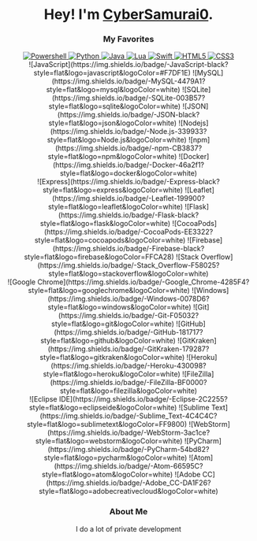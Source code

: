 <div align="center">
  
  # Hey! I'm [CyberSamurai0](https://github.com/CyberSamurai0)</a>.
  ### **My Favorites**
  
  <a href="https://docs.microsoft.com/en-us/powershell/">
    <img src="https://img.shields.io/badge/-PowerShell-5391FE?style=flat&logo=powershell&logoColor=white" alt="Powershell" />
  </a>
  <a href="https://www.python.org/">
    <img src="https://img.shields.io/badge/-Python-3776AB?style=flat&logo=python&logoColor=white" alt="Python" />
  </a>
  <a href="https://www.java.com/en/">
    <img src="https://img.shields.io/badge/-Java-007396?style=flat&logo=java&logoColor=white" alt="Java" />
  </a>
  <a href="https://www.lua.org/">
    <img src="https://img.shields.io/badge/-Lua-2C2D72?style=flat&logo=python&logoColor=white" alt="Lua" />
  </a>
  <a href="https://developer.apple.com/swift/">
    <img src="https://img.shields.io/badge/-Swift-FA7343?style=flat&logo=swift&logoColor=white" alt="Swift" />
  </a>
  <a href="https://developer.mozilla.org/en-US/docs/Web/HTML">
    <img src="https://img.shields.io/badge/-HTML5-E34F26?style=flat&logo=html5&logoColor=white" alt="HTML5" />
  </a>
  <a href="https://developer.mozilla.org/en-US/docs/Web/CSS">
    <img src="https://img.shields.io/badge/-CSS3-1572B6?style=flat&logo=css3&logoColor=white" alt="CSS3" />
  </a>
  <br>
  ![JavaScript](https://img.shields.io/badge/-JavaScript-black?style=flat&logo=javascript&logoColor=#F7DF1E)
  ![MySQL](https://img.shields.io/badge/-MySQL-4479A1?style=flat&logo=mysql&logoColor=white)
  ![SQLite](https://img.shields.io/badge/-SQLite-003B57?style=flat&logo=sqlite&logoColor=white)
  ![JSON](https://img.shields.io/badge/-JSON-black?style=flat&logo=json&logoColor=white)
  ![Nodejs](https://img.shields.io/badge/-Node.js-339933?style=flat&logo=Node.js&logoColor=white)
  ![npm](https://img.shields.io/badge/-npm-CB3837?style=flat&logo=npm&logoColor=white)
  ![Docker](https://img.shields.io/badge/-Docker-46a2f1?style=flat&logo=docker&logoColor=white)
  <br>
  ![Express](https://img.shields.io/badge/-Express-black?style=flat&logo=express&logoColor=white)
  ![Leaflet](https://img.shields.io/badge/-Leaflet-199900?style=flat&logo=leaflet&logoColor=white)
  ![Flask](https://img.shields.io/badge/-Flask-black?style=flat&logo=flask&logoColor=white)
  ![CocoaPods](https://img.shields.io/badge/-CocoaPods-EE3322?style=flat&logo=cocoapods&logoColor=white)
  ![Firebase](https://img.shields.io/badge/-Firebase-black?style=flat&logo=firebase&logoColor=FFCA28)
  ![Stack Overflow](https://img.shields.io/badge/-Stack_Overflow-F58025?style=flat&logo=stackoverflow&logoColor=white)
  <br>
  ![Google Chrome](https://img.shields.io/badge/-Google_Chrome-4285F4?style=flat&logo=googlechrome&logoColor=white)
  ![Windows](https://img.shields.io/badge/-Windows-0078D6?style=flat&logo=windows&logoColor=white)
  ![Git](https://img.shields.io/badge/-Git-F05032?style=flat&logo=git&logoColor=white)
  ![GitHub](https://img.shields.io/badge/-GitHub-181717?style=flat&logo=github&logoColor=white)
  ![GitKraken](https://img.shields.io/badge/-GitKraken-179287?style=flat&logo=gitkraken&logoColor=white)
  ![Heroku](https://img.shields.io/badge/-Heroku-430098?style=flat&logo=heroku&logoColor=white)
  ![FileZilla](https://img.shields.io/badge/-FileZilla-BF0000?style=flat&logo=filezilla&logoColor=white)
  <br>
  ![Eclipse IDE](https://img.shields.io/badge/-Eclipse-2C2255?style=flat&logo=eclipseide&logoColor=white)
  ![Sublime Text](https://img.shields.io/badge/-Sublime_Text-4C4C4C?style=flat&logo=sublimetext&logoColor=FF9800)
  ![WebStorm](https://img.shields.io/badge/-WebStorm-3ac1ce?style=flat&logo=webstorm&logoColor=white)
  ![PyCharm](https://img.shields.io/badge/-PyCharm-54bd82?style=flat&logo=pycharm&logoColor=white)
  ![Atom](https://img.shields.io/badge/-Atom-66595C?style=flat&logo=atom&logoColor=white)
  ![Adobe CC](https://img.shields.io/badge/-Adobe_CC-DA1F26?style=flat&logo=adobecreativecloud&logoColor=white)
  
  ### **About Me**
  
  I do a lot of private development
</div>
